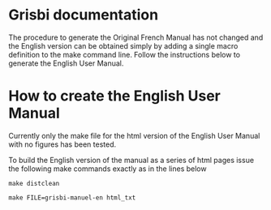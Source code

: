 Grisbi documentation
====================

The procedure to generate the Original French Manual has not changed and the English version can be obtained simply by adding a single macro definition to the make command line.  Follow the instructions below to generate the English User Manual.

How to create the English User Manual
=====================================

Currently only the make file for the html version of the English User Manual with no figures has been tested. 

To build the English version of the manual as a series of html pages issue the following make commands exactly as in the lines below

`make distclean`

`make FILE=grisbi-manuel-en html_txt`




